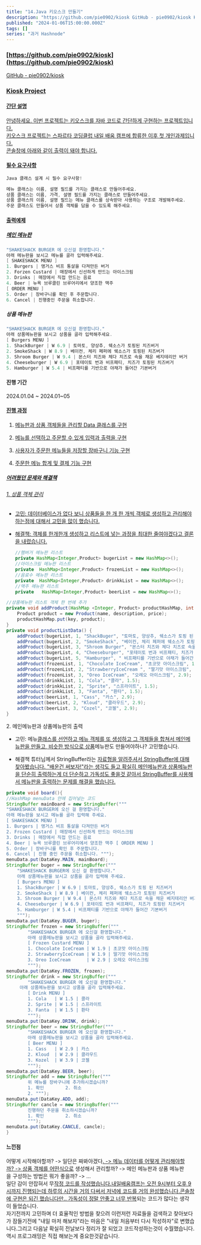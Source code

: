 ```yaml
---
title: "14.Java 키오스크 만들기"
description: "https://github.com/pie0902/kiosk GitHub - pie0902/kiosk Kiosk Project 간단 설명 안녕하세요. 이번 프로젝트는 키오스크를 자바 코드로 간단하게 구현하는 프로젝트입니다.키오스크 프로젝트는 스파르타 코딩클럽 내일 배움 캠프에 합류한 이후 첫 개인과제입니다.콘솔창에 아래와 같이 출력이 돼야 합니다. 필수 요구사항 Java 클래스 설계 시 필수 요구사항! 메뉴 클래스는 이름, 설명 필드를 가지는 ..."
published: "2024-01-06T15:00:00.000Z"
tags: []
series: "과거 Hashnode"
---
```


### [https://github.com/pie0902/kiosk](https://github.com/pie0902/kiosk)

[GitHub - pie0902/kiosk](https://github.com/pie0902/kiosk)

### [Kiosk Project](https://github.com/pie0902/kiosk)

#### [간단 설명](https://github.com/pie0902/kiosk)

[안녕하세요. 이번 프로젝트는 키오스크를 자바 코드로 간단하게 구현하는 프로젝트입니다.  
키오스크 프로젝트는 스파르타 코딩클럽 내일 배움 캠프에 합류한 이후 첫 개인과제입니다.  
콘솔창에 아래와 같이 출력이 돼야 합니다.](https://github.com/pie0902/kiosk)

#### [필수 요구사항](https://github.com/pie0902/kiosk)

```java
Java 클래스 설계 시 필수 요구사항!

메뉴 클래스는 이름, 설명 필드를 가지는 클래스로 만들어주세요.
상품 클래스는 이름, 가격, 설명 필드를 가지는 클래스로 만들어주세요.
상품 클래스의 이름, 설명 필드는 메뉴 클래스를 상속받아 사용하는 구조로 개발해주세요.
주문 클래스도 만들어서 상품 객체를 담을 수 있도록 해주세요.
```

#### [출력예제](https://github.com/pie0902/kiosk)

##### [메인 메뉴판](https://github.com/pie0902/kiosk)

```java
"SHAKESHACK BURGER 에 오신걸 환영합니다."
아래 메뉴판을 보시고 메뉴를 골라 입력해주세요.
[ SHAKESHACK MENU ]
1. Burgers | 앵거스 비프 통살을 다져만든 버거
2. Forzen Custard | 매장에서 신선하게 만드는 아이스크림
3. Drinks | 매장에서 직접 만드는 음료
4. Beer | 뉴욕 브루클린 브루어리에서 양조한 맥주
[ ORDER MENU ]
5. Order | 장바구니를 확인 후 주문합니다.
6. Cancel | 진행중인 주문을 취소합니다.
```

##### 상품 메뉴판

```java
"SHAKESHACK BURGER 에 오신걸 환영합니다."
아래 상품메뉴판을 보시고 상품을 골라 입력해주세요.
[ Burgers MENU ]
1. ShackBurger | W 6.9 | 토마토, 양상추, 쉑소스가 토핑된 치즈버거
2. SmokeShack | W 8.9 | 베이컨, 체리 페퍼에 쉑소스가 토핑된 치즈버거
3. Shroom Burger | W 9.4 | 몬스터 치즈와 체다 치즈로 속을 채운 베지테리안 버거
4. Cheeseburger | W 6.9 | 포테이토 번과 비프패티, 치즈가 토핑된 치즈버거
5. Hamburger | W 5.4 | 비프패티를 기반으로 야채가 들어간 기본버거
```

#### 진행 기간

2024.01.04 ~ 2024.01~05

#### [진행 과정](https://github.com/pie0902/kiosk)

1. [메뉴판과 상품 객체들을 관리할 Data 클래스를 구현](https://github.com/pie0902/kiosk)
    
2. [메뉴를 선택하고 주문할 수 있게 입력과 출력을 구현](https://github.com/pie0902/kiosk)
    
3. [사용자가 주문한 메뉴들을 저장할 장바구니 기능 구현](https://github.com/pie0902/kiosk)
    
4. [주문한 메뉴 합계 및 결제 기능 구현](https://github.com/pie0902/kiosk)
    

##### [어려웠던 문제와 해결책](https://github.com/pie0902/kiosk)

###### [1\. 상품 객체 관리](https://github.com/pie0902/kiosk)

* [고민: 데이터베이스가 없다 보니 상품들을 한 개 한 개씩 객체로 생성하고 관리해야하는점에 대해서 고민을 많이 했습니다.](https://github.com/pie0902/kiosk)
    
* [해결책: 객체를 한개한개 생성하고 리스트에 넣는 과정을 최대한 줄여야겠다고 결론을 내렸습니다.](https://github.com/pie0902/kiosk)
    
    ```java
    //햄버거 메뉴판 리스트  
    private HashMap<Integer,Product> bugerList = new HashMap<>();  
    //아이스크림 메뉴판 리스트  
    private  HashMap<Integer,Product> frozenList = new HashMap<>();  
    //음료수 메뉴판 리스트  
    private  HashMap<Integer,Product> drinkkList = new HashMap<>();  
    //맥주 메뉴판 리스트  
    private   HashMap<Integer,Product> beerList = new HashMap<>();
    ```
    

```java
//상품메뉴판 리스트 객체 한 번에 추가
private void addProduct(HashMap <Integer, Product> productHashMap, int key, String name, String description, double price) {
	Product product = new Product(name, description, price);
	productHashMap.put(key, product);
}
private void productListData() {
	addProduct(bugerList, 1, "ShackBuger", "토마토, 양상추, 쉑소스가 토핑 된 치즈버거", 6.9);
	addProduct(bugerList, 2, "SmokeShack", "베이컨, 체리 페퍼에 쉑소스가 토핑된 치즈버거", 8.9);
	addProduct(bugerList, 3, "Shroom Burger", "몬스터 치즈와 체다 치즈로 속을 채운 베지테리안 버거", 9.4);
	addProduct(bugerList, 4, "Cheeseburger", "포테이토 번과 비프패티, 치즈가 토핑된 치즈버거", 6.9);
	addProduct(bugerList, 5, "Hamburger", " 비프패티를 기반으로 야채가 들어간 기본버거", 5.4);
	addProduct(frozenList, 1, "Chocolate IceCream", "초코맛 아이스크림", 1.9);
	addProduct(frozenList, 2, "StrawberryIceCream ", "딸기맛 아이스크림", 1.9);
	addProduct(frozenList, 3, "Oreo IceCream", "오레오 아이스크림", 2.9);
	addProduct(drinkkList, 1, "Cola", "콜라", 1.5);
	addProduct(drinkkList, 2, "Sprite", "스프라이트", 1.5);
	addProduct(drinkkList, 3, "Fanta", "환타", 1.5);
	addProduct(beerList, 1, "Cass", "카스", 2.9);
	addProduct(beerList, 2, "Kloud", "클라우드", 2.9);
	addProduct(beerList, 3, "Cozel", "코젤", 2.9);
}
```

2\. 메인메뉴판과 상품메뉴판의 출력

* 고민: 메뉴[클래스를 선언하고 메뉴 객체를 또 생성하고 그 객체들을 합쳐서 메인메뉴판을 만들고, 비슷한 방식으로 상품](https://github.com/pie0902/kiosk)메뉴판도 만들어야하나? 고민했습니다.
    
* 해결책 튜터님께서 StringBuffer라는 [자료형을 알려주셔서 StringBuffer에 대해 찾아봤습니다. "배운건 써보자!"라는 생각도 들고 확실히 메인메뉴판과 상품메뉴판을 단순히 출력하는게 더 단순하고 가독성도 좋을것 같아서 StringBuffer를 사용해서 메뉴판을 출력하는 문제를 해결을 했습니다.](https://github.com/pie0902/kiosk)
    

```java
private void board(){
//HashMap menuData 안에 집어넣는 코드
StringBuffer mainBoard = new StringBuffer("""
"SHAKESHACK BURGER에 오신 걸 환영합니다."
아래 메뉴판을 보시고 메뉴를 골라 입력해 주세요.
[ SHAKESHACK MENU ]
1. Burgers | 앵거스 비프 통살을 다져만든 버거
2. Frozen Custard | 매장에서 신선하게 만드는 아이스크림
3. Drinks | 매장에서 직접 만드는 음료
4. Beer | 뉴욕 브루클린 브루어리에서 양조한 맥주 [ ORDER MENU ]
5. Order | 장바구니를 확인 후 주문합니다.
6. Cancel | 진행 중인 주문을 취소합니다. """);
menuData.put(DataKey.MAIN, mainBoard);
StringBuffer buger = new StringBuffer("""
	"SHAKESHACK BURGER에 오신 걸 환영합니다."
	아래 상품메뉴판을 보시고 상품을 골라 입력해 주세요.
	[ Burgers MENU ]
	1. ShackBurger | W 6.9 | 토마토, 양상추, 쉑소스가 토핑 된 치즈버거
	2. SmokeShack | W 8.9 | 베이컨, 체리 페퍼에 쉑소스가 토핑된 치즈버거
	3. Shroom Burger | W 9.4 | 몬스터 치즈와 체다 치즈로 속을 채운 베지테리안 버거
	4. Cheeseburger | W 6.9 | 포테이토 번과 비프패티, 치즈가 토핑된 치즈버거
	5. Hamburger | W 5.4 | 비프패티를 기반으로 야채가 들어간 기본버거
	""");
menuData.put(DataKey.BUGER, buger);  
StringBuffer frozen = new StringBuffer("""  
        "SHAKESHACK BURGER 에 오신걸 환영합니다."
        아래 상품메뉴판을 보시고 상품을 골라 입력해주세요.                        
        [ Frozen Custard MENU ]  
        1. Chocolate IceCream | W 1.9 | 초코맛 아이스크림  
        2. StrawberryIceCream | W 1.9 | 딸기맛 아이스크림            
        3. Oreo IceCream      | W 2.9 | 오레오 아이스크림           	
       	""");  
menuData.put(DataKey.FROZEN, frozen);  
StringBuffer drink = new StringBuffer("""  
        "SHAKESHACK BURGER 에 오신걸 환영합니다."
     아래 상품메뉴판을 보시고 상품을 골라 입력해주세요.                        
        [ Drink MENU ]  
        1. Cola   | W 1.5 | 콜라  
        2. Sprite | W 1.5 | 스프라이트            
        3. Fanta  | W 1.5 | 환타            
        """);  
menuData.put(DataKey.DRINK, drink);  
StringBuffer beer = new StringBuffer("""  
        "SHAKESHACK BURGER 에 오신걸 환영합니다."            
        아래 상품메뉴판을 보시고 상품을 골라 입력해주세요.                        
        [ Beer MENU ]  
        1. Cass   | W 2.9 | 카스  
        2. Kloud  | W 2.9 | 클라우드            
        3. Kozel  | W 3.9 | 코젤            
        """);
menuData.put(DataKey.BEER, beer);  
StringBuffer add = new StringBuffer("""  
        위 메뉴를 장바구니에 추가하시겠습니까?
        1. 확인        2. 취소            
        2. """);  
menuData.put(DataKey.ADD, add);  
StringBuffer cancle = new StringBuffer("""  
        진행하던 주문을 취소하시겠습니까?            
        1. 확인        2. 취소            
        """);  
menuData.put(DataKey.CANCLE, cancle);
}
```

#### 느낀점

어떻게 시작해야할까? -&gt; 일단은 짜봐야겠다[. -&gt; 메뉴 데이터를 어떻게 관리해야할까? -&gt; 상품 객체를 어떤식으로](https://github.com/pie0902/kiosk) 생성해서 관리할까? -&gt; 메인 메뉴판과 상품 메뉴판을 구성하는 방법은 뭐가 좋을까? -&gt; ...  
일단 감이 안잡혀서 무[작정 코드를 작성했습니다.내일배움캠프는 오전 9시부터 오후 9시까지 진행되는데 하루의 시간을 거의 다써서 저녁에 코드를 거의 완성했습니다.콘솔창에 구현은 되긴 했습니다만.. 가독성이 정말 안좋고 너무 반복](https://github.com/pie0902/kiosk)되는 코드가 많다는 생각이 들었습니다.  
자기전까지 고민하며 더 효율적인 방법을 찾으려 이런저런 자료들을 검색하고 찾아보다가 잠들기전에 "내일 마저 해보자"라는 마음은 "내일 처음부터 다시 작성하자"로 변했습니다.그리고 다음날 확실히 전날보다 정리가 잘 되었고 코드작성하는것이 수월했습니다.  
역시 프로그래밍은 직접 해보는게 중요한것같습니다.